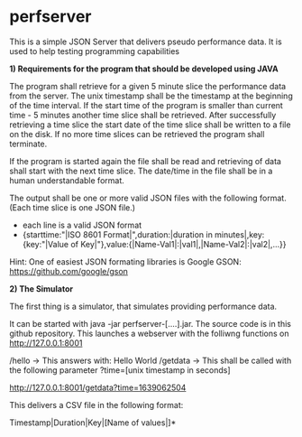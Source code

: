 # perfserver
This is a simple JSON Server that delivers pseudo performance data. It is used to help testing programming capabilities


**1) Requirements for the program that should be developed using JAVA**

The program shall retrieve for a given 5 minute slice the performance data from the server.
The unix timestamp shall be the timestamp at the beginning of the time interval.
If the start time of the program is smaller than current time - 5 minutes another time slice shall be retrieved.
After successfully retrieving a time slice the start date of the time slice shall be written to a file on the disk.
If no more time slices can be retrieved the program shall terminate.

If the program is started again the file shall be read and retrieving of data shall start with the next time slice.
The date/time in the file shall be in a human understandable format.

The output shall be one or more valid JSON files with the following format. (Each time slice is one JSON file.)

- each line is a valid JSON format
- {starttime:"|ISO 8601 Format|",duration:|duration in minutes|,key:{key:"|Value of Key|"},value:{|Name-Val1|:|val1|,|Name-Val2|:|val2|,...}}


Hint: One of easiest JSON formating libraries is Google GSON:  https://github.com/google/gson


**2) The Simulator**

The first thing is a simulator, that simulates providing performance data.

It can be started with java -jar perfserver-[....].jar. The source code is in this github repository.
This launches a webserver with the folliwng functions on http://127.0.0.1:8001

/hello  -> This answers with: Hello World
/getdata ->  This shall be called with the following parameter ?time=[unix timestamp in seconds]

http://127.0.0.1:8001/getdata?time=1639062504

This delivers a CSV file in the following format:

Timestamp|Duration|Key|[Name of values|]*






